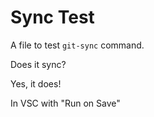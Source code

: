 # Sync Test

A file to test `git-sync` command.

Does it sync?

Yes, it does!

In VSC with "Run on Save"
